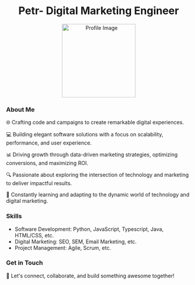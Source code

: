 <h1 align="center">Petr- Digital Marketing Engineer</h1>

<p align="center">
  <img src="https://avatars.githubusercontent.com/u/133583387?v=4" width="200" height="200" alt="Profile Image">
</p>

### About Me

🌐 Crafting code and campaigns to create remarkable digital experiences.

💻 Building elegant software solutions with a focus on scalability, performance, and user experience.

📊 Driving growth through data-driven marketing strategies, optimizing conversions, and maximizing ROI.

🔍 Passionate about exploring the intersection of technology and marketing to deliver impactful results.

🌱 Constantly learning and adapting to the dynamic world of technology and digital marketing.


### Skills

- Software Development: Python, JavaScript, Typescript, Java, HTML/CSS, etc.
- Digital Marketing: SEO, SEM, Email Marketing, etc.
- Project Management: Agile, Scrum, etc.

### Get in Touch

🌟 Let's connect, collaborate, and build something awesome together!

